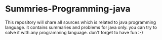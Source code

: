 # Summries-Programming-java
This repository will share all sources which is related to java programming language. it contains summaries and problems for java only. you can try to solve it with any programming language. don't forget to have fun :-)
